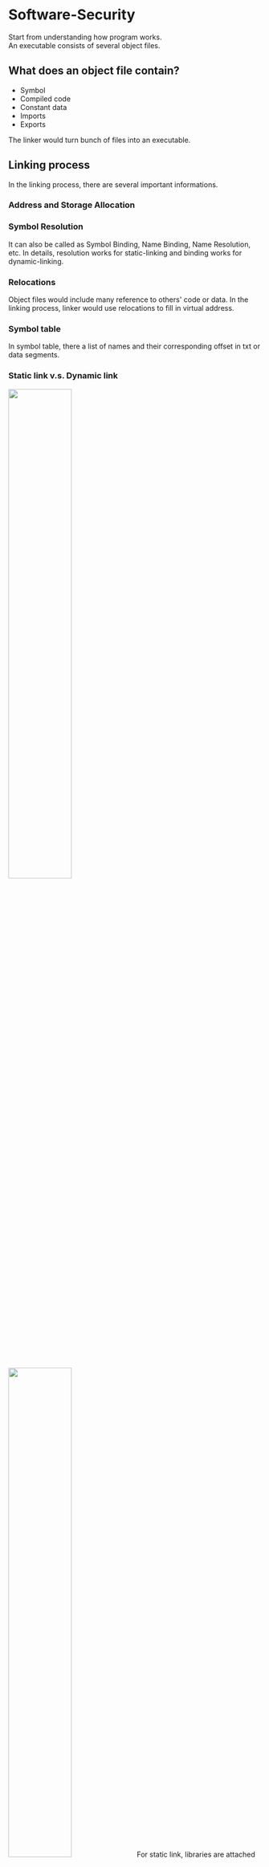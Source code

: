 # Software-Security
Start from understanding how program works.  
An executable consists of several object files.

## What does an object file contain?
* Symbol
* Compiled code
* Constant data
* Imports
* Exports

The linker would turn bunch of files into an executable.

## Linking process
In the linking process, there are several important informations.  
### Address and Storage Allocation
### Symbol Resolution
It can also be called as Symbol Binding, Name Binding, Name Resolution, etc. In details, resolution works for static-linking and binding works for dynamic-linking.
### Relocations
Object files would include many reference to others' code or data. In the linking process, linker would use relocations to fill in virtual address.

### Symbol table
In symbol table, there a list of names and their corresponding offset in txt or data segments.

### Static link v.s. Dynamic link
<img src="/img/static-link.png" width="50%">    
<img src="/img/dynamic-link.png" width="50%">  
For static link, libraries are attached by linker at linking process.  
For dynamic link (e.g. win `.dll`, linux `.so`), libraries are attached by linker at running time.  

For static link, executables would exist as single file instead of multiple files and only contain the necessary part of library. For static libraries, it would be format of `.a` in linux or `.lib` in windows.  
For dynamic link, linker made the reference to the shared obj and put into executables. Dynamic linked executables must load entire library because they are not able to know about the invoked library in advance. For dynamic libraries, it would be format of `.so` in linux or `.dll` in windows.

### ELF (Executable and Linkable Format)
<img src="/img/linking_execution.png" width="50%">  
ELF is the way we specify the layout of obj file on Linux systems. There are two kinds of view ways for ELF at linking time (left side) and execution time (right side).  
Linking view deals with sections, which provide information necessary at linking time. Section has name and type, and can be located by section header table. Each section has one corresponding section header, and won't overlap with each others.  
Execution view deals with segments, which provide information necessary at running time. Segments consist of a group of sections, e.g. `.txt` contains code, `.data` contains data, `.dynamic` is related to dynamic loading.

### Focus on file using dynamic link
```
  link editor add PT_INTERP to header of ELF
                |
                |
                v
             PT_INTERP
                |
                |  invoke
                v
             dynamic linker   >  create process image
                |
                |   executable, read-only -> text
                |   .data, .bss -> data
                |
                v
             merge sections into segments
                |
                v
             add exe's file mem segment to process image
             add shared obj mem segment to process image
                |
                |
                v
            relocations: update absoloute address
                |
                |
                |
                v
            close file descriptor for reading ELF
                |
                |
                |
                v
           give control to program
```
sections:  
* `.text`: store executable code
* `.data`: store global variables with initialized values
* `.bss`: store global variables with no init values
* `.rodata`: store read-only data

Reading:  
* [The 101 of ELF files on Linux: Understanding and Analysis](https://linux-audit.com/elf-binaries-on-linux-understanding-and-analysis/)

### GOT (Global Offset Table)
First, what is **Lazy binding**?  
ELF loada the entire library with several unecessary functions. Therefore, lazy binding let ELF find real address only after call function for the first time (This is also why it is called lazy).  
How to check whether your program use Lazy binding or not?  
```
objdump -d elf
```
And you can find something like `call <puts@plt>`.  
Where is GOT table? It resides in data section.  
How do we use GOT to get the address of function? The most important part in GOT is `.got.plt`.  
<img src="/img/lazy-binding.png" width="50%">  
When we see `call <puts@plt>` in the program, it means that program will call `.got.plt` for help. `.got.plt` would locate to `puts@plt+6`. In order to run `puts@plt+6`, program would search `puts@plt`'s location first, then we can find that the first instruction in `puts@plt` is `jmp puts@got`, which means to run next line directly. Come to `plt0`, program would push `link_map` to the stack, with `index` previously pushed, program has all the parameters needed for `dl_runtime_resolve()` now! The resolve functon will call `call_fix_up()` to replace `puts@plt+6` with the real address.

## Software analysis

### CFG
With CFG, we can understand the program structure, and use it to achieve vulnerability mining and bug analysis.

* Static CFG analysis
* Dynamic CFG analysis

### Program Slicing
A technique to decompose programs by analyzing their data and control flow.  
slicing criterion: slice consists of program statements related to the values computed at point or variable.  
e.g. Given program p, `<s, v>` which specifies a statement s and a set of variables v we are interested in p. We always assign `s` with line number.  
A slice itself is an program susbset.  

To extract a slice, the dependences between statements must be computed first.  
Control Flow Graph (CFG): control dependencies for each operation.  
Program Dependence Graph (PDG): help to build slices in linear time.  
: nodes represent statements in source code, edges represent control and data flow dependences.

* Static slicing
Not assume any input for program.  
The slice is called static because it doesn't not consider any particular execution i.e., it works for any possible input data.  
* Dynamic slicing  
Useful for debugging.  
In general, dynamic slice is smaller than static ones.  
During program execution, the same statement can be executed several times with different values of variables (e.g. `for-loop`); therefore, slicing criterion needs to specify which particular execution of interest, `<si, v, {a1, a2, ...an}>`. `si` represents statement s executed for ith time, and `{a1, a2, ...an}` represents initial values of the program inputs.  
* Backward Slicing  
Traverse backward from slicing criterion.  
We are interested in all statements that would affect slicing criterion.  
Main application for debugging, program differencing and testing.  
* Forward Slicing  
How modification in a part of program can affect other parts of the program?  
Main application for software maintenance.

* [A vocabulary of program slicing-based techniques](https://dl.acm.org/doi/10.1145/2187671.2187674)

## Fuzzing
* [Recent Papers Related To Fuzzing](https://github.com/wcventure/FuzzingPaper)
* [Fuzzing技术总结（Brief Surveys on Fuzz Testing）](https://zhuanlan.zhihu.com/p/43432370)

## Symbolic Execution
Symbolic execution(Symbex) emulates a program with symbolic values rather than concrete values. Symbex engines maintain the collection of symbolic values and formulas which is called symbolic state. What are the components of symbolic states?
```
symbolic state = symbolic expressions + path constraints
```
Path constraints(branch constraints) encode the limitation imposed on symbolic expressions.
```
--> code
if(x < 5)
  if(y >= 4)
--> sym expr
x -> a1
y -> a2
--> path constraint
(a1 < 5) ^ (a2 >= 4)
```
When we feed path constraint to constraint solver, it will solve the possible solutions of symbolic variables for us.  
### Symbex variants and limitations
#### Static symbolic execution
Explore multiple program paths in parallel.  
Advantage:
* Don't need to run program
* Do need to analyze whole program  

Disadvantage:
* scalability
Even with heuristics to limit the number of explored paths, cannot sure capture all interesting paths.
* Needs some efforts to handle the interaction with the environment out of program itself (libraries, system call).  
  * Sol1 - effect modeling, make a summary of the effects that system call or libraries can have on symbolic state. However, the model of summary is hard to be accurate. Also, we need to rewrite for different environments.  
  * Sol2 - Direct external interaction, just leave the engine make the call directly. However, if explored multiple paths operate on the same file in parallel, it would cause to conflict issue. Also, it is hard to decide conrete value for library.

#### Dynamic symbolic execution (Concolic execution)
Use concrete input to drive the execution while maintaining symbolic state as metadata. Rather than exploring paths in parallel, concolic execution only explore one path at once decided by the input. To explore different paths, concolic execution would flip the path constraints, and constraint solver would compute the concrete input that can lead to new branch, then we can start a new state.  
Advantage:  
* more scalable  
We don't need to mantain multiple execution states in parallel.  
* simply running external interaction with conrete input
* maintain fewer and more interesting symbolic states such as variables, also make solver easier to compute  

Disadvantage:  
* Coverage depends on initial concrete input

#### Online vs. Offline
Online means working in parallel while offline means working one path at once. There are also some implementations of offline static symbex and online dynamic symbex. Offline would execute same chunk of code for multiple times compared to online. However, online would need to track all states in parallel and cause to memory issue.

#### Symbolic state
Which part of program should be represented symbolically and which to be conrete? How should the symbolic state updated with some memory operation(e.g., value is written to array with symbolic index)?  
* Sol1 - Fully symbolic memory, one is copy several states for all possible values. If there is a constraint `a1 < 5` on index, then we can fork states for `a1 = 0, 1, ...4`. However, if the symbolic part is unbounded address, it would be impossible to list all values.  
* Sol2 - Address concretization, replace unbounded address with concrete values. However, it depends on value so that we might loss some interesting possible states.  

Most of the cases, we combine two solutions.

#### Path coverage
To solve path explosion problem, we need to decide which paths to explore.  
Strategies include DFS(explore nested code first), BFS(explore all paths in parallel), and so on.

### How to make scalability better?
#### Simplfying constraints
* limit the number of symbolic variables, but how to promise you symbolize the "interesting" program paths?  
employ taint analysis and fuzzing to find vulnerability. Symbolize only those inputs that taint analysis show to be relevant to vulnerability (e.g., overwritten return address) 
* Only symbolically execute the related instructions, e.g., what we are concerned about is only rax register, we can make a backward slice to find out all related instructions which would contribute to rax's value. The rest of the path should be conrete.  
* Don't make fully symbolic memory, it is crazy to symbolize unbounded memory address. e.g., Triton only accesses word-aligned addresses.

#### Avoiding constraint solver
Avoid using constraint solver on the path you are not interested in, and avoid using constraint solver on same problem for twice (we can cache prev results).

### Reading list
* [My learning notes for Symbolic Execution](https://github.com/shinmao/Software-Security/blob/main/slides/symbolic%20execution.pdf)
* [Symbolic execution for software testing: three decades later](https://zhuanlan.zhihu.com/p/26927127?fbclid=IwAR2PQ-0wiOf9zZxMJSdCeuQ3NrdCVfxjRM4qSrjqyVuuIH0SLLCXVMrdpvg)
* [关于静态分析技术符号执行，从一个故事讲起······](https://bbs.huaweicloud.com/blogs/205975)

## Automatic Exploit Generation
The first paper about Automatic Exploit Generation was released in 2008 on APEG, which was patch-based. Year 2016 is so special that DARPRA gave an CGC challenge, and most of the research work before 2016 are based on stack, format string while most of the work are based on heap (heap overflow, UAF) after 2016. Therefore, in following section about research paper, I would also separated them to stack-based and heap-based.

### Research paper
#### Revery
* [CCS-18 Revery: From Proof-of-Concept to Exploitable](https://dl.acm.org/doi/10.1145/3243734.3243847)  
* [slide notes](https://github.com/shinmao/Software-Security/blob/main/slides/Revery-From-PoC-to-Exploitable.pdf)

#### Reference
* [软件漏洞自动利用研究进展](https://github.com/SCUBSRGroup/Automatic-Exploit-Generation)
* [SCUBSRGroup /
Automatic-Exploit-Generation](https://github.com/SCUBSRGroup/Automatic-Exploit-Generation)
* [Mr.Ma3k4H3d's blog](https://ma3k4h3d.top/)
